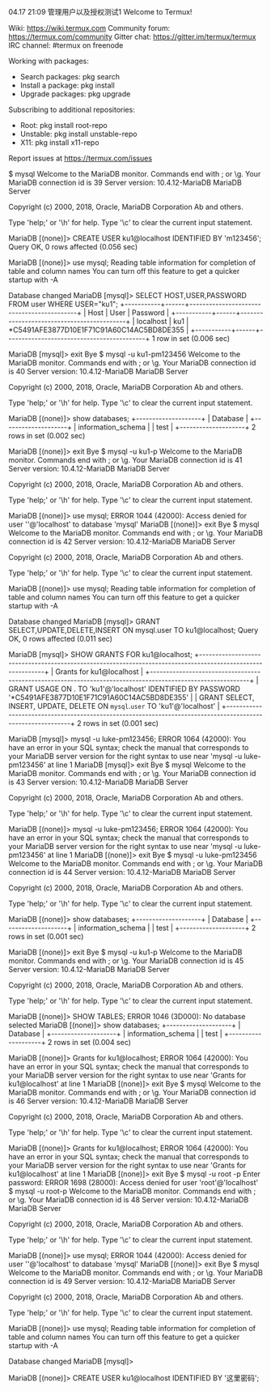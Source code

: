 04.17 21:09
管理用户以及授权测试1
Welcome to Termux!

Wiki:            https://wiki.termux.com
Community forum: https://termux.com/community
Gitter chat:     https://gitter.im/termux/termux
IRC channel:     #termux on freenode

Working with packages:

 * Search packages:   pkg search <query>
 * Install a package: pkg install <package>
 * Upgrade packages:  pkg upgrade

Subscribing to additional repositories:

 * Root:     pkg install root-repo
 * Unstable: pkg install unstable-repo
 * X11:      pkg install x11-repo

Report issues at https://termux.com/issues

$ mysql
Welcome to the MariaDB monitor.  Commands end with ; or \g.
Your MariaDB connection id is 39
Server version: 10.4.12-MariaDB MariaDB Server

Copyright (c) 2000, 2018, Oracle, MariaDB Corporation Ab and others.

Type 'help;' or '\h' for help. Type '\c' to clear the current input statement.

MariaDB [(none)]> CREATE USER  ku1@localhost IDENTIFIED BY 'm123456';
Query OK, 0 rows affected (0.056 sec)

MariaDB [(none)]> use mysql;
Reading table information for completion of table and column names
You can turn off this feature to get a quicker startup with -A

Database changed
MariaDB [mysql]> SELECT HOST,USER,PASSWORD FROM user WHERE USER="ku1";
+-----------+------+-------------------------------------------+
| Host      | User | Password                                  |
+-----------+------+-------------------------------------------+
| localhost | ku1  | *C5491AFE3877D10E1F71C91A60C14AC5BD8DE355 |
+-----------+------+-------------------------------------------+
1 row in set (0.006 sec)

MariaDB [mysql]> exit
Bye
$ mysql -u ku1-pm123456
Welcome to the MariaDB monitor.  Commands end with ; or \g.
Your MariaDB connection id is 40
Server version: 10.4.12-MariaDB MariaDB Server

Copyright (c) 2000, 2018, Oracle, MariaDB Corporation Ab and others.

Type 'help;' or '\h' for help. Type '\c' to clear the current input statement.

MariaDB [(none)]> show databases;
+--------------------+
| Database           |
+--------------------+
| information_schema |
| test               |
+--------------------+
2 rows in set (0.002 sec)

MariaDB [(none)]> exit
Bye
$ mysql -u ku1-p
Welcome to the MariaDB monitor.  Commands end with ; or \g.
Your MariaDB connection id is 41
Server version: 10.4.12-MariaDB MariaDB Server

Copyright (c) 2000, 2018, Oracle, MariaDB Corporation Ab and others.

Type 'help;' or '\h' for help. Type '\c' to clear the current input statement.

MariaDB [(none)]> use mysql;
ERROR 1044 (42000): Access denied for user ''@'localhost' to database 'mysql'
MariaDB [(none)]> exit
Bye
$ mysql
Welcome to the MariaDB monitor.  Commands end with ; or \g.
Your MariaDB connection id is 42
Server version: 10.4.12-MariaDB MariaDB Server

Copyright (c) 2000, 2018, Oracle, MariaDB Corporation Ab and others.

Type 'help;' or '\h' for help. Type '\c' to clear the current input statement.

MariaDB [(none)]> use mysql;
Reading table information for completion of table and column names
You can turn off this feature to get a quicker startup with -A

Database changed
MariaDB [mysql]> GRANT SELECT,UPDATE,DELETE,INSERT ON mysql.user TO ku1@localhost;
Query OK, 0 rows affected (0.011 sec)

MariaDB [mysql]> SHOW GRANTS FOR ku1@localhost;
+------------------------------------------------------------------------------------------------------------+
| Grants for ku1@localhost                                                                                   |
+------------------------------------------------------------------------------------------------------------+
| GRANT USAGE ON *.* TO 'ku1'@'localhost' IDENTIFIED BY PASSWORD '*C5491AFE3877D10E1F71C91A60C14AC5BD8DE355' |
| GRANT SELECT, INSERT, UPDATE, DELETE ON `mysql`.`user` TO 'ku1'@'localhost'                                |
+------------------------------------------------------------------------------------------------------------+
2 rows in set (0.001 sec)

MariaDB [mysql]> mysql -u luke-pm123456;
ERROR 1064 (42000): You have an error in your SQL syntax; check the manual that corresponds to your MariaDB server version for the right syntax to use near 'mysql -u luke-pm123456' at line 1
MariaDB [mysql]> exit
Bye
$ mysql
Welcome to the MariaDB monitor.  Commands end with ; or \g.
Your MariaDB connection id is 43
Server version: 10.4.12-MariaDB MariaDB Server

Copyright (c) 2000, 2018, Oracle, MariaDB Corporation Ab and others.

Type 'help;' or '\h' for help. Type '\c' to clear the current input statement.

MariaDB [(none)]> mysql -u luke-pm123456;
ERROR 1064 (42000): You have an error in your SQL syntax; check the manual that corresponds to your MariaDB server version for the right syntax to use near 'mysql -u luke-pm123456' at line 1
MariaDB [(none)]> exit
Bye
$ mysql -u luke-pm123456
Welcome to the MariaDB monitor.  Commands end with ; or \g.
Your MariaDB connection id is 44
Server version: 10.4.12-MariaDB MariaDB Server

Copyright (c) 2000, 2018, Oracle, MariaDB Corporation Ab and others.

Type 'help;' or '\h' for help. Type '\c' to clear the current input statement.

MariaDB [(none)]> show databases;
+--------------------+
| Database           |
+--------------------+
| information_schema |
| test               |
+--------------------+
2 rows in set (0.001 sec)

MariaDB [(none)]> exit
Bye
$ mysql -u ku1-p
Welcome to the MariaDB monitor.  Commands end with ; or \g.
Your MariaDB connection id is 45
Server version: 10.4.12-MariaDB MariaDB Server

Copyright (c) 2000, 2018, Oracle, MariaDB Corporation Ab and others.

Type 'help;' or '\h' for help. Type '\c' to clear the current input statement.

MariaDB [(none)]> SHOW TABLES;
ERROR 1046 (3D000): No database selected
MariaDB [(none)]> show databases;
+--------------------+
| Database           |
+--------------------+
| information_schema |
| test               |
+--------------------+
2 rows in set (0.004 sec)

MariaDB [(none)]> Grants for ku1@localhost;
ERROR 1064 (42000): You have an error in your SQL syntax; check the manual that corresponds to your MariaDB server version for the right syntax to use near 'Grants for ku1@localhost' at line 1
MariaDB [(none)]> exit
Bye
$ mysql
Welcome to the MariaDB monitor.  Commands end with ; or \g.
Your MariaDB connection id is 46
Server version: 10.4.12-MariaDB MariaDB Server

Copyright (c) 2000, 2018, Oracle, MariaDB Corporation Ab and others.

Type 'help;' or '\h' for help. Type '\c' to clear the current input statement.

MariaDB [(none)]> Grants for ku1@localhost;
ERROR 1064 (42000): You have an error in your SQL syntax; check the manual that corresponds to your MariaDB server version for the right syntax to use near 'Grants for ku1@localhost' at line 1
MariaDB [(none)]> exit
Bye
$ mysql -u root -p
Enter password:
ERROR 1698 (28000): Access denied for user 'root'@'localhost'
$ mysql -u root-p
Welcome to the MariaDB monitor.  Commands end with ; or \g.
Your MariaDB connection id is 48
Server version: 10.4.12-MariaDB MariaDB Server

Copyright (c) 2000, 2018, Oracle, MariaDB Corporation Ab and others.

Type 'help;' or '\h' for help. Type '\c' to clear the current input statement.

MariaDB [(none)]> use mysql;
ERROR 1044 (42000): Access denied for user ''@'localhost' to database 'mysql'
MariaDB [(none)]> exit
Bye
$ mysql
Welcome to the MariaDB monitor.  Commands end with ; or \g.
Your MariaDB connection id is 49
Server version: 10.4.12-MariaDB MariaDB Server

Copyright (c) 2000, 2018, Oracle, MariaDB Corporation Ab and others.

Type 'help;' or '\h' for help. Type '\c' to clear the current input statement.

MariaDB [(none)]> use mysql;
Reading table information for completion of table and column names
You can turn off this feature to get a quicker startup with -A

Database changed
MariaDB [mysql]>

MariaDB [(none)]> CREATE USER  ku1@localhost IDENTIFIED BY '这里密码';



